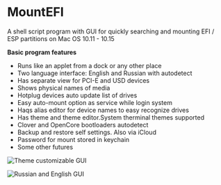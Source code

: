 # MountEFI
A shell script program with GUI for quickly searching and mounting EFI / ESP partitions on Mac OS 10.11 - 10.15

**Basic program features**

* Runs like an applet from a dock or any other place
* Two language interface: English and Russian with autodetect
* Has separate view for PCI-E and USD devices
* Shows physical names of media
* Hotplug devices auto update list of drives
* Easy auto-mount option as service while login system
* Haqs alias editor for device names to easy recognize drives
* Has theme and theme editor.System therminal themes supported
* Clover and OpenCore bootloaders autodetect
* Backup and restore self settings. Also via iCloud
* Password for mount stored in keychain
* Some other futures 

![Theme customizable GUI](https://github.com/Andrej-Antipov/MountEFI/blob/master/screenshots/008.png)

![Russian and English GUI](https://github.com/Andrej-Antipov/MountEFI/blob/master/screenshots/009.png)


